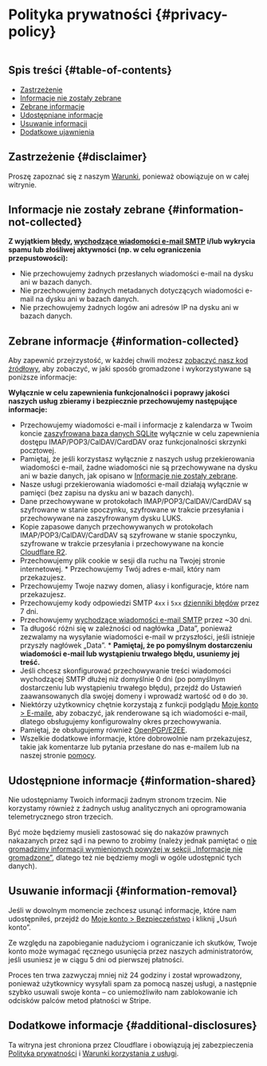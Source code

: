 # Polityka prywatności {#privacy-policy}

<img loading="lazy" src="/img/articles/privacy.webp" alt="" class="rounded-lg" />

## Spis treści {#table-of-contents}

* [Zastrzeżenie](#disclaimer)
* [Informacje nie zostały zebrane](#information-not-collected)
* [Zebrane informacje](#information-collected)
* [Udostępniane informacje](#information-shared)
* [Usuwanie informacji](#information-removal)
* [Dodatkowe ujawnienia](#additional-disclosures)

## Zastrzeżenie {#disclaimer}

Proszę zapoznać się z naszym [Warunki](/terms), ponieważ obowiązuje on w całej witrynie.

## Informacje nie zostały zebrane {#information-not-collected}

**Z wyjątkiem [błędy](/faq#do-you-store-error-logs), [wychodzące wiadomości e-mail SMTP](/faq#do-you-support-sending-email-with-smtp) i/lub wykrycia spamu lub złośliwej aktywności (np. w celu ograniczenia przepustowości):**

* Nie przechowujemy żadnych przesłanych wiadomości e-mail na dysku ani w bazach danych.
* Nie przechowujemy żadnych metadanych dotyczących wiadomości e-mail na dysku ani w bazach danych.
* Nie przechowujemy żadnych logów ani adresów IP na dysku ani w bazach danych.

## Zebrane informacje {#information-collected}

Aby zapewnić przejrzystość, w każdej chwili możesz <a href="https://github.com/forwardemail" target="_blank" rel="noopener noreferrer">zobaczyć nasz kod źródłowy</a>, aby zobaczyć, w jaki sposób gromadzone i wykorzystywane są poniższe informacje:

**Wyłącznie w celu zapewnienia funkcjonalności i poprawy jakości naszych usług zbieramy i bezpiecznie przechowujemy następujące informacje:**

* Przechowujemy wiadomości e-mail i informacje z kalendarza w Twoim koncie [zaszyfrowana baza danych SQLite](/blog/docs/best-quantum-safe-encrypted-email-service) wyłącznie w celu zapewnienia dostępu IMAP/POP3/CalDAV/CardDAV oraz funkcjonalności skrzynki pocztowej.
* Pamiętaj, że jeśli korzystasz wyłącznie z naszych usług przekierowania wiadomości e-mail, żadne wiadomości nie są przechowywane na dysku ani w bazie danych, jak opisano w [Informacje nie zostały zebrane](#information-not-collected).
* Nasze usługi przekierowania wiadomości e-mail działają wyłącznie w pamięci (bez zapisu na dysku ani w bazach danych).
* Dane przechowywane w protokołach IMAP/POP3/CalDAV/CardDAV są szyfrowane w stanie spoczynku, szyfrowane w trakcie przesyłania i przechowywane na zaszyfrowanym dysku LUKS.
* Kopie zapasowe danych przechowywanych w protokołach IMAP/POP3/CalDAV/CardDAV są szyfrowane w stanie spoczynku, szyfrowane w trakcie przesyłania i przechowywane na koncie [Cloudflare R2](https://www.cloudflare.com/developer-platform/r2/).
* Przechowujemy plik cookie w sesji dla ruchu na Twojej stronie internetowej. * Przechowujemy Twój adres e-mail, który nam przekazujesz.
* Przechowujemy Twoje nazwy domen, aliasy i konfiguracje, które nam przekazujesz.
* Przechowujemy kody odpowiedzi SMTP `4xx` i `5xx` [dzienniki błędów](/faq#do-you-store-error-logs) przez 7 dni.
* Przechowujemy [wychodzące wiadomości e-mail SMTP](/faq#do-you-support-sending-email-with-smtp) przez \~30 dni.
* Ta długość różni się w zależności od nagłówka „Data”, ponieważ zezwalamy na wysyłanie wiadomości e-mail w przyszłości, jeśli istnieje przyszły nagłówek „Data”. * **Pamiętaj, że po pomyślnym dostarczeniu wiadomości e-mail lub wystąpieniu trwałego błędu, usuniemy jej treść.**
* Jeśli chcesz skonfigurować przechowywanie treści wiadomości wychodzącej SMTP dłużej niż domyślnie 0 dni (po pomyślnym dostarczeniu lub wystąpieniu trwałego błędu), przejdź do Ustawień zaawansowanych dla swojej domeny i wprowadź wartość od `0` do `30`.
* Niektórzy użytkownicy chętnie korzystają z funkcji podglądu [Moje konto > E-maile](/my-account/emails), aby zobaczyć, jak renderowane są ich wiadomości e-mail, dlatego obsługujemy konfigurowalny okres przechowywania.
* Pamiętaj, że obsługujemy również [OpenPGP/E2EE](/faq#do-you-support-openpgpmime-end-to-end-encryption-e2ee-and-web-key-directory-wkd).
* Wszelkie dodatkowe informacje, które dobrowolnie nam przekazujesz, takie jak komentarze lub pytania przesłane do nas e-mailem lub na naszej stronie <a href="/help">pomocy</a>.

## Udostępnione informacje {#information-shared}

Nie udostępniamy Twoich informacji żadnym stronom trzecim. Nie korzystamy również z żadnych usług analitycznych ani oprogramowania telemetrycznego stron trzecich.

Być może będziemy musieli zastosować się do nakazów prawnych nakazanych przez sąd i na pewno to zrobimy (należy jednak pamiętać o [nie gromadzimy informacji wymienionych powyżej w sekcji „Informacje nie gromadzone”](#information-not-collected), dlatego też nie będziemy mogli w ogóle udostępnić tych danych).

## Usuwanie informacji {#information-removal}

Jeśli w dowolnym momencie zechcesz usunąć informacje, które nam udostępniłeś, przejdź do <a href="/my-account/security">Moje konto > Bezpieczeństwo</a> i kliknij „Usuń konto”.

Ze względu na zapobieganie nadużyciom i ograniczanie ich skutków, Twoje konto może wymagać ręcznego usunięcia przez naszych administratorów, jeśli usuniesz je w ciągu 5 dni od pierwszej płatności.

Proces ten trwa zazwyczaj mniej niż 24 godziny i został wprowadzony, ponieważ użytkownicy wysyłali spam za pomocą naszej usługi, a następnie szybko usuwali swoje konta – co uniemożliwiło nam zablokowanie ich odcisków palców metod płatności w Stripe.

## Dodatkowe informacje {#additional-disclosures}

Ta witryna jest chroniona przez Cloudflare i obowiązują jej zabezpieczenia [Polityka prywatności](https://www.cloudflare.com/privacypolicy/) i [Warunki korzystania z usługi](https://www.cloudflare.com/website-terms/).